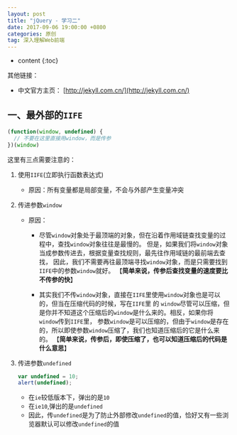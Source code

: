 ```yaml
---
layout: post
title: "jQuery - 学习二"
date: 2017-09-06 19:00:00 +0800 
categories: 原创
tag: 深入理解Web前端
---
```

* content
{:toc}

其他链接：

+ 中文官方主页： [http://jekyll.com.cn/](http://jekyll.com.cn/)



<!-- more -->

## 一、最外部的`IIFE`

```js
(function(window, undefined) {
  // 不要在这里直接用window，而是传参
})(window)
```

这里有三点需要注意的：

1. 使用`IIFE`(立即执行函数表达式)
    * 原因：所有变量都是局部变量，不会与外部产生变量冲突
2. 传进参数`window`
    * 原因：
        * 尽管`window`对象处于最顶端的对象，但在沿着作用域链查找变量的过程中，查找`window`对象往往是最慢的。
          但是，如果我们将`window`对象当成参数传进去，根据变量查找规则，最先往作用域链的最前端去查找，
          因此，我们不需要再往最顶端寻找`window`对象，而是只需要找到`IIFE`中的参数`window`就好。
          【**简单来说，传参后查找变量的速度要比不传参的快**】
          
        * 其实我们不传`window`对象，直接在`IIFE`里使用`window`对象也是可以的，但当在压缩代码的时候，写在`IIFE`里
          的 `window`尽管可以压缩，但是你并不知道这个压缩后的`window`是什么来的。相反，如果你将`window`传到`IIFE`里，
          参数`window`是可以压缩的，但由于`window`是存在的，所以即使参数`window`压缩了，我们也知道压缩后的它是什么来的。
          【**简单来说，传参后，即使压缩了，也可以知道压缩后的代码是什么意思**】
3. 传进参数`undefined`

    ```js
    var undefined = 10;
    alert(undefined);
    ```
   
    * 在`ie`较低版本下，弹出的是`10`
    * 在`ie10`,弹出的是`undefined`
    * 因此，传`undefined`是为了防止外部修改`undefined`的值，恰好又有一些浏览器默认可以修改`undefined`的值
    
    
 